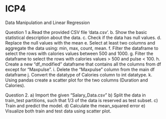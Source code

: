 # ICP4
Data Manipulation and Linear Regression

Question 1
a.Read the provided CSV file ‘data.csv’.
b. Show the basic statistical description about the data.
c. Check if the data has null values.
d. Replace the null values with the mean
e. Select at least two columns and aggregate the data using: min, max, count, mean.
f. Filter the dataframe to select the rows with calories values between 500 and 1000.
g. Filter the dataframe to select the rows with calories values > 500 and pulse < 100.
h. Create a new “df_modified” dataframe that contains all the columns from df except for “Maxpulse”.
i. Delete the “Maxpulse” column from the main df dataframe
j. Convert the datatype of Calories column to int datatype.
k. Using pandas create a scatter plot for the two columns (Duration and Calories).


Question 2.
a) Import the given “Salary_Data.csv”
b) Split the data in train_test partitions, such that 1/3 of the data is reserved as test subset.
c) Train and predict the model.
d) Calculate the mean_squared error
e) Visualize both train and test data using scatter plot.
